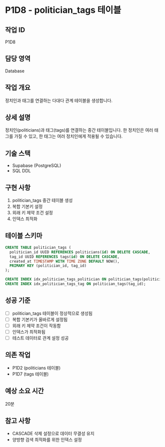 # P1D8 - politician_tags 테이블

## 작업 ID
P1D8

## 담당 영역
Database

## 작업 개요
정치인과 태그를 연결하는 다대다 관계 테이블을 생성합니다.

## 상세 설명
정치인(politicians)과 태그(tags)를 연결하는 중간 테이블입니다. 한 정치인은 여러 태그를 가질 수 있고, 한 태그는 여러 정치인에게 적용될 수 있습니다.

## 기술 스택
- Supabase (PostgreSQL)
- SQL DDL

## 구현 사항
1. politician_tags 중간 테이블 생성
2. 복합 기본키 설정
3. 외래 키 제약 조건 설정
4. 인덱스 최적화

## 테이블 스키마
```sql
CREATE TABLE politician_tags (
  politician_id UUID REFERENCES politicians(id) ON DELETE CASCADE,
  tag_id UUID REFERENCES tags(id) ON DELETE CASCADE,
  created_at TIMESTAMP WITH TIME ZONE DEFAULT NOW(),
  PRIMARY KEY (politician_id, tag_id)
);

CREATE INDEX idx_politician_tags_politician ON politician_tags(politician_id);
CREATE INDEX idx_politician_tags_tag ON politician_tags(tag_id);
```

## 성공 기준
- [ ] politician_tags 테이블이 정상적으로 생성됨
- [ ] 복합 기본키가 올바르게 설정됨
- [ ] 외래 키 제약 조건이 작동함
- [ ] 인덱스가 최적화됨
- [ ] 테스트 데이터로 관계 설정 성공

## 의존 작업
- P1D2 (politicians 테이블)
- P1D7 (tags 테이블)

## 예상 소요 시간
20분

## 참고 사항
- CASCADE 삭제 설정으로 데이터 무결성 유지
- 양방향 검색 최적화를 위한 인덱스 설정

